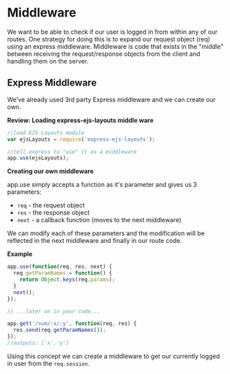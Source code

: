 # Middleware

We want to be able to check if our user is logged in from within any of our routes. One strategy for doing this is to expand our request object (req) using an express middleware. Middleware is code that exists in the "middle" between receiving the request/response objects from the client and handling them on the server.

## Express Middleware 

We've already used 3rd party Express middleware and we can create our own.

**Review: Loading express-ejs-layouts middle ware**

```js
//load EJS Layouts module
var ejsLayouts = require('express-ejs-layouts');

//tell express to "use" it as a middleware
app.use(ejsLayouts);
```

**Creating our own middleware**

app.use simply accepts a function as it's parameter and gives us 3 parameters:

* `req` - the request object
* `res` - the response object
* `next` - a callback function (moves to the next middleware)

We can modify each of these parameters and the modification will be reflected in the next middleware and finally in our route code.

**Example**

```js
app.use(function(req, res, next) {
  req.getParamNames = function() {
    return Object.keys(req.params);
  }
  next();
});

// ...later on in your code...

app.get('/sum/:x/:y', function(req, res) {
  res.send(req.getParamNames());
});
//outputs: ['x','y']
```

Using this concept we can create a middleware to get our currently logged in user from the `req.session`.
